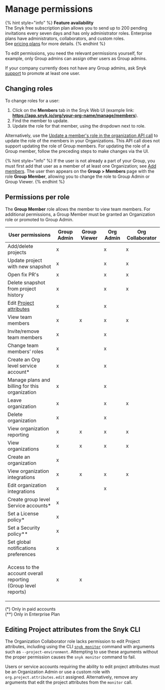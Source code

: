 # Manage permissions

{% hint style="info" %}
**Feature availability**\
The Snyk free subscription plan allows you to send up to 200 pending invitations every seven days and has only administrator roles. Enterprise plans have administrators, collaborators, and custom roles.\
See [pricing plans](https://snyk.io/plans/) for more details.
{% endhint %}

To edit permissions, you need the relevant permissions yourself, for example, only Group admins can assign other users as Group admins.

If your company currently does not have any Group admins, ask Snyk [support](https://support.snyk.io/hc/en-us/requests/new) to promote at least one user.

## Changing roles

To change roles for a user:

1. Click on the **Members** tab in the Snyk Web UI (example link: **https://app.snyk.io/org/your-org-name/manage/members**).
2. Find the member to update.
3. Update the role for that member, using the dropdown next to role.

Alternatively, use the [Update a member's role in the organization API call](https://snyk.docs.apiary.io/#reference/organizations/organization-settings/update-a-member's-role-in-the-organization) to update the role of the members in your Organizations. This API call does not support updating the role of Group members. For updating the role of a Group member, follow the preceding steps to make changes via the UI.

{% hint style="info" %}
If the user is not already a part of your Group, you must first add that user as a member of at least one Organization; see [Add members](manage-users-in-your-organizations.md#add-members). The user then appears on the **Group > Members** page with the role **Group Member**, allowing you to change the role to Group Admin or Group Viewer.
{% endhint %}

## Permissions per role

The **Group Member** role allows the member to view team members. For additional permissions, a Group Member must be granted an Organization role or promoted to Group Admin.

| User permissions                                                                                   | Group Admin | Group Viewer | Org Admin | Org Collaborator |
| -------------------------------------------------------------------------------------------------- | ----------- | ------------ | --------- | ---------------- |
| Add/delete projects                                                                                | x           |              | x         | x                |
| Update project with new snapshot                                                                   | x           |              | x         | x                |
| Open fix PR's                                                                                      | x           |              | x         | x                |
| Delete snapshot from project history                                                               | x           |              | x         | x                |
| Edit [Project attributes](../../manage-issues/introduction-to-snyk-projects/project-attributes.md) | x           |              | x         |                  |
| View team members                                                                                  | x           | x            | x         | x                |
| Invite/remove team members                                                                         | x           |              | x         |                  |
| Change team members’ roles                                                                         | x           |              | x         |                  |
| Create an Org level service account\*                                                              | x           |              | x         |                  |
| Manage plans and billing for this organization                                                     | x           |              | x         |                  |
| Leave organization                                                                                 | x           |              | x         | x                |
| Delete organization                                                                                | x           |              | x         |                  |
| View organization reporting                                                                        | x           | x            | x         | x                |
| View organizations                                                                                 | x           | x            | x         | x                |
| Create an organization                                                                             | x           |              |           |                  |
| View organization integrations                                                                     | x           | x            | x         | x                |
| Edit organization integrations                                                                     | x           |              | x         |                  |
| Create group level Service accounts\*                                                              | x           |              |           |                  |
| Set a License policy\*                                                                             | x           |              |           |                  |
| Set a Security policy\*\*                                                                          | x           |              |           |                  |
| Set global notifications preferences                                                               | x           |              |           |                  |
| <p>Access to the account overall reporting<br>(Group level reports)</p>                            | x           | x            |           |                  |

(\*) Only in paid accounts\
(\*\*) Only in Enterprise Plan

## Editing Project attributes from the Snyk CLI

The Organization Collaborator role lacks permission to edit Project attributes, including using the CLI [`snyk monitor`](../../snyk-cli/commands/monitor.md) command with arguments such as `--project-environment`. Attempting to use these arguments without the proper permission causes the `snyk monitor` command to fail.

Users or service accounts requiring the ability to edit project attributes must be an Organization Admin or use a custom role with `org.project.attributes.edit` assigned. Alternatively, remove any arguments that edit the project attributes from the `monitor` call.
